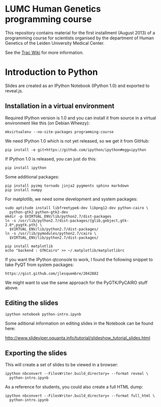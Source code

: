 LUMC Human Genetics programming course
======================================

This repository contains material for the first installment (August 2013) of
a programming course for scientists organised by the department of Human
Genetics of the Leiden University Medical Center.

See the [Trac Wiki](https://humgenprojects.lumc.nl/trac/programming-course)
for more information.


Introduction to Python
======================

Slides are created as an IPython Notebook (IPython 1.0) and exported to
reveal.js.


Installation in a virtual environment
-------------------------------------

Required IPython version is 1.0 and you can install it from source in a
virtual environment like this (on Debian Wheezy):

    mkvirtualenv --no-site-packages programming-course

We need IPython 1.0 which is not yet released, so we get it from GitHub:

    pip install -e git+https://github.com/ipython/ipython#egg=ipython

If IPython 1.0 is released, you can just do this:

    pip install ipython

Some additional packages:

    pip install pyzmq tornado jinja2 pygments sphinx markdown
    pip install numpy

For matplotlib, we need some development and system packages:

    sudo aptitude install libfreetype6-dev libpng12-dev python-cairo \
      python-gtk2 python-gtk2-dev
    mkdir -p $VIRTUAL_ENV/lib/python2.7/dist-packages
    ln -s /usr/lib/python2.7/dist-packages/{glib,gobject,gtk-2.0*,pygtk.pth} \
      $VIRTUAL_ENV/lib/python2.7/dist-packages/
    ln -s /usr/lib/pymodules/python2.7/cairo \
      $VIRTUAL_ENV/lib/python2.7/dist-packages/

    pip install matplotlib
    echo "backend : GTKCairo" >> ~/.matplotlib/matplotlibrc

If you want the IPython qtconsole to work, I found the following snippet to
take PyQT from system packages:

    https://gist.github.com/jlesquembre/2042882

We might want to use the same approach for the PyGTK/PyCAIRO stuff above.


Editing the slides
------------------

    ipython notebook python-intro.ipynb

Some aditional information on editing slides in the Notebook can be found
here:

http://www.slideviper.oquanta.info/tutorial/slideshow_tutorial_slides.html


Exporting the slides
--------------------

This will create a set of slides to be viewed in a browser:

    ipython nbconvert --FilesWriter.build_directory= --format reveal \
      python-intro.ipynb

As a reference for students, you could also create a full HTML dump:

    ipython nbconvert --FilesWriter.build_directory= --format full_html \
      python-intro.ipynb
